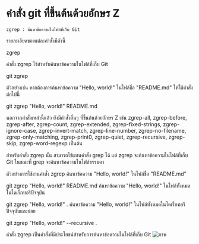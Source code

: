 # คำสั่ง git ที่ขึ้นต้นด้วยอักษร Z

    zgrep : ค้นหาข้อความในไฟล์ที่เก็บ Git

รายละเอียดของแต่ละคำสั่งมีดังนี้

zgrep

คำสั่ง zgrep ใช้สำหรับค้นหาข้อความในไฟล์ที่เก็บ Git

git zgrep <pattern> <file>

ตัวอย่างเช่น หากต้องการค้นหาข้อความ "Hello, world!" ในไฟล์ชื่อ "README.md" ให้ใช้คำสั่งต่อไปนี้

git zgrep "Hello, world!" README.md

นอกจากคำสั่งเหล่านี้แล้ว ยังมีคำสั่งอื่นๆ ที่ขึ้นต้นด้วยอักษร Z เช่น zgrep-all, zgrep-before, zgrep-after, zgrep-count, zgrep-extended, zgrep-fixed-strings, zgrep-ignore-case, zgrep-invert-match, zgrep-line-number, zgrep-no-filename, zgrep-only-matching, zgrep-print0, zgrep-quiet, zgrep-recursive, zgrep-skip, zgrep-word-regexp เป็นต้น

สำหรับคำสั่ง zgrep นั้น สามารถใช้แทนคำสั่ง grep ได้ แต่ zgrep จะค้นหาข้อความในไฟล์ที่เก็บ Git ในขณะที่ grep จะค้นหาข้อความในไฟล์ธรรมดา

ตัวอย่างการใช้งานคำสั่ง zgrep
ค้นหาข้อความ "Hello, world!" ในไฟล์ชื่อ "README.md"

git zgrep "Hello, world!" README.md
ค้นหาข้อความ "Hello, world!" ในไฟล์ทั้งหมดในไดเร็กทอรีปัจจุบัน

git zgrep "Hello, world!" .
ค้นหาข้อความ "Hello, world!" ในไฟล์ทั้งหมดในไดเร็กทอรีปัจจุบันและย่อย

git zgrep "Hello, world!" --recursive .

คำสั่ง zgrep เป็นคำสั่งที่มีประโยชน์สำหรับการค้นหาข้อความในไฟล์ที่เก็บ Git
![ภาพ](https://github.com/AnchisaPhetnoi/Git_A-Z_Mission_65030289/assets/144197034/2daa04c2-3c3b-4e32-8357-d7c45fde436d)
